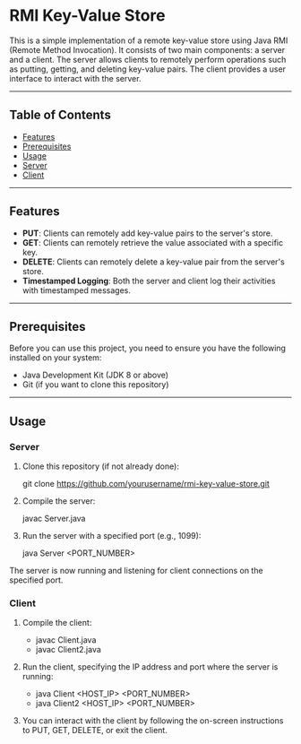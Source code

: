# RMI Key-Value Store

This is a simple implementation of a remote key-value store using Java RMI (Remote Method Invocation). It consists of two main components: a server and a client. The server allows clients to remotely perform operations such as putting, getting, and deleting key-value pairs. The client provides a user interface to interact with the server.

--- 

## Table of Contents

- [Features](#features)
- [Prerequisites](#prerequisites)
- [Usage](#usage)
- [Server](#server)
- [Client](#client)

---

## Features

- **PUT**: Clients can remotely add key-value pairs to the server's store.
- **GET**: Clients can remotely retrieve the value associated with a specific key.
- **DELETE**: Clients can remotely delete a key-value pair from the server's store.
- **Timestamped Logging**: Both the server and client log their activities with timestamped messages.

---

## Prerequisites

Before you can use this project, you need to ensure you have the following installed on your system:

- Java Development Kit (JDK 8 or above)
- Git (if you want to clone this repository)

---
## Usage

### Server

1. Clone this repository (if not already done):

   git clone https://github.com/yourusername/rmi-key-value-store.git

2. Compile the server:

   javac Server.java

3. Run the server with a specified port (e.g., 1099):

   java Server <PORT_NUMBER>

The server is now running and listening for client connections on the specified port.

### Client

1. Compile the client:

    - javac Client.java
    - javac Client2.java

2. Run the client, specifying the IP address and port where the server is running:

    - java Client <HOST_IP> <PORT_NUMBER>
    - java Client2 <HOST_IP> <PORT_NUMBER>

3. You can interact with the client by following the on-screen instructions to PUT, GET, DELETE, or exit the client.

